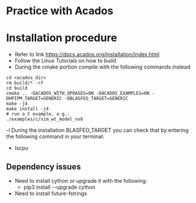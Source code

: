 # Practice with Acados 

# Installation procedure 
- Refer to link https://docs.acados.org/installation/index.html
- Follow the Linux Tutorials on how to build
- During the cmake portion compile with the following commands instead

```
cd <acados_dir>
rm build/* -rf
cd build
cmake .. -DACADOS_WITH_QPOASES=ON -DACADOS_EXAMPLES=ON -DHPIPM_TARGET=GENERIC -DBLASFEO_TARGET=GENERIC
make -j4
make install -j4
# run a C example, e.g.:
./examples/c/sim_wt_model_nx6
```
-l During the installation BLASFEO_TARGET you can check that by entering the following command in your terminal:
  - lscpu


## Dependency issues
- Need to install cython or upgrade it with the following:
  - pip3 install --upgrade cython
- Need to install future-fstrings
